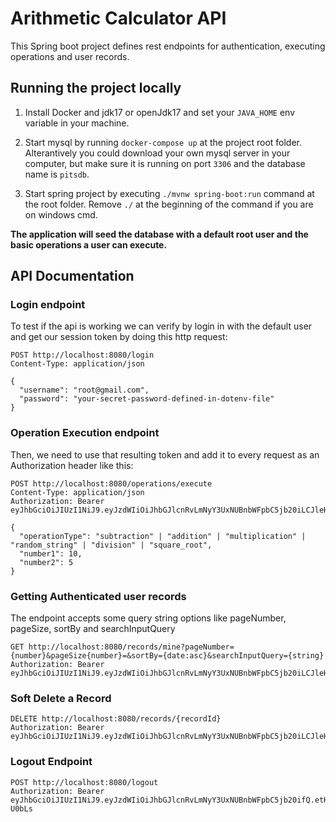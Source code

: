 # Arithmetic Calculator API
This Spring boot project defines rest endpoints for authentication, executing operations and user records.

## Running the project locally

1. Install Docker and jdk17 or openJdk17 and set your `JAVA_HOME` env variable in your machine.

2. Start mysql by running `docker-compose up` at the project root folder. Alterantively you could download your own mysql server in your computer, but make sure it is running on port `3306` and the database name is `pitsdb`.

3. Start spring project by executing `./mvnw spring-boot:run` command at the root folder. Remove `./` at the beginning of the command if you are on windows cmd. 

**The application will seed the database with a default root user and the basic operations a user can execute.**

## API Documentation

### Login endpoint
To test if the api is working we can verify by login in with the default user and get our session token by doing this http request:
```
POST http://localhost:8080/login
Content-Type: application/json

{
  "username": "root@gmail.com",
  "password": "your-secret-password-defined-in-dotenv-file"
}
```

### Operation Execution endpoint
Then, we need to use that resulting token and add it to every request as an Authorization header like this:
```
POST http://localhost:8080/operations/execute
Content-Type: application/json
Authorization: Bearer eyJhbGciOiJIUzI1NiJ9.eyJzdWIiOiJhbGJlcnRvLmNyY3UxNUBnbWFpbC5jb20iLCJleHAiOjE3MTY0MjE2NTN9.yx6HCflHkQpiAbNkQOXdtavKT_RGhEUcKffnSRrk90c

{
  "operationType": "subtraction" | "addition" | "multiplication" | "random_string" | "division" | "square_root",
  "number1": 10,
  "number2": 5
}
```

### Getting Authenticated user records
The endpoint accepts some query string options like pageNumber, pageSize, sortBy and searchInputQuery

```
GET http://localhost:8080/records/mine?pageNumber={number}&pageSize{number}=&sortBy={date:asc}&searchInputQuery={string}
Authorization: Bearer eyJhbGciOiJIUzI1NiJ9.eyJzdWIiOiJhbGJlcnRvLmNyY3UxNUBnbWFpbC5jb20iLCJleHAiOjE3MTY0MjE2NTN9.yx6HCflHkQpiAbNkQOXdtavKT_RGhEUcKffnSRrk90c
```

### Soft Delete a Record
```
DELETE http://localhost:8080/records/{recordId}
Authorization: Bearer eyJhbGciOiJIUzI1NiJ9.eyJzdWIiOiJhbGJlcnRvLmNyY3UxNUBnbWFpbC5jb20iLCJleHAiOjE3MTY0MjE2NTN9.yx6HCflHkQpiAbNkQOXdtavKT_RGhEUcKffnSRrk90c
```

### Logout Endpoint
```
POST http://localhost:8080/logout
Authorization: Bearer eyJhbGciOiJIUzI1NiJ9.eyJzdWIiOiJhbGJlcnRvLmNyY3UxNUBnbWFpbC5jb20ifQ.etHe0_4Y1lTLreqjmWJtua9NagdPaTBwBcrYb-U0bLs
```


